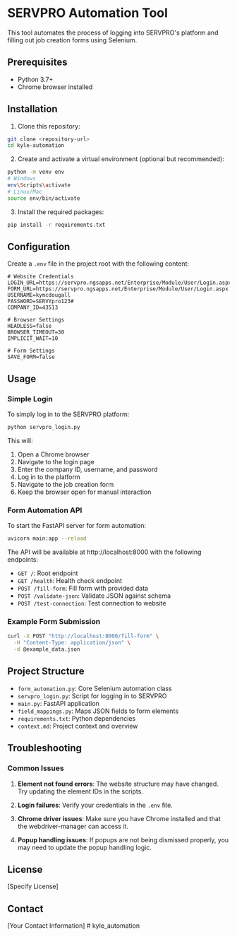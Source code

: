 # SERVPRO Automation Tool

This tool automates the process of logging into SERVPRO's platform and filling out job creation forms using Selenium.

## Prerequisites

- Python 3.7+
- Chrome browser installed

## Installation

1. Clone this repository:
```bash
git clone <repository-url>
cd kyle-automation
```

2. Create and activate a virtual environment (optional but recommended):
```bash
python -m venv env
# Windows
env\Scripts\activate
# Linux/Mac
source env/bin/activate
```

3. Install the required packages:
```bash
pip install -r requirements.txt
```

## Configuration

Create a `.env` file in the project root with the following content:
```
# Website Credentials
LOGIN_URL=https://servpro.ngsapps.net/Enterprise/Module/User/Login.aspx
FORM_URL=https://servpro.ngsapps.net/Enterprise/Module/User/Login.aspx
USERNAME=kymcdougall
PASSWORD=SERVYpro123#
COMPANY_ID=43513

# Browser Settings
HEADLESS=false
BROWSER_TIMEOUT=30
IMPLICIT_WAIT=10

# Form Settings
SAVE_FORM=false
```

## Usage

### Simple Login

To simply log in to the SERVPRO platform:

```bash
python servpro_login.py
```

This will:
1. Open a Chrome browser
2. Navigate to the login page
3. Enter the company ID, username, and password
4. Log in to the platform
5. Navigate to the job creation form
6. Keep the browser open for manual interaction

### Form Automation API

To start the FastAPI server for form automation:

```bash
uvicorn main:app --reload
```

The API will be available at http://localhost:8000 with the following endpoints:

- `GET /`: Root endpoint
- `GET /health`: Health check endpoint
- `POST /fill-form`: Fill form with provided data
- `POST /validate-json`: Validate JSON against schema
- `POST /test-connection`: Test connection to website

### Example Form Submission

```bash
curl -X POST "http://localhost:8000/fill-form" \
  -H "Content-Type: application/json" \
  -d @example_data.json
```

## Project Structure

- `form_automation.py`: Core Selenium automation class
- `servpro_login.py`: Script for logging in to SERVPRO
- `main.py`: FastAPI application
- `field_mappings.py`: Maps JSON fields to form elements
- `requirements.txt`: Python dependencies
- `context.md`: Project context and overview

## Troubleshooting

### Common Issues

1. **Element not found errors**: The website structure may have changed. Try updating the element IDs in the scripts.

2. **Login failures**: Verify your credentials in the `.env` file.

3. **Chrome driver issues**: Make sure you have Chrome installed and that the webdriver-manager can access it.

4. **Popup handling issues**: If popups are not being dismissed properly, you may need to update the popup handling logic.

## License

[Specify License]

## Contact

[Your Contact Information] #   k y l e _ a u t o m a t i o n  
 